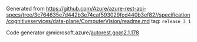 Generated from https://github.com/Azure/azure-rest-api-specs/tree/3c764635e7d442b3e74caf593029fcd440b3ef82//specification/cognitiveservices/data-plane/ComputerVision/readme.md tag: `release_3_1`

Code generator @microsoft.azure/autorest.go@2.1.178


